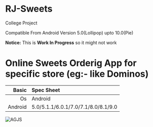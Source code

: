 # RJ-Sweets

College Project

Compatible From Android Version 5.0(Lollipop) upto 10.0(Pie)

**Notice:** This is **Work In Progress** so it might not work

Online Sweets Orderig App for specific store (eg:- like Dominos)
=====================================

Basic   | Spec Sheet
-------:|:-------------------------
Os      | Android    
Android | 5.0/5.1.1/6.0.1/7.0/7.1/8.0/8.1/9.0

![AGJS](https://3.bp.blogspot.com/-As516iT5Fg4/XCaboGY7s9I/AAAAAAAAAsI/H73juYD21i8I3QYa3MlRR6eSP1Vfaqm-ACLcBGAs/s1600/institute%2Blogo.PNG "AGJS")
